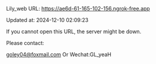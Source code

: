 Lily_web URL: https://ae6d-61-165-102-156.ngrok-free.app

Updated at: 2024-12-10 02:09:23

If you cannot open this URL, the server might be down.

Please contact: 

goley04@foxmail.com Or Wechat:GL_yeaH